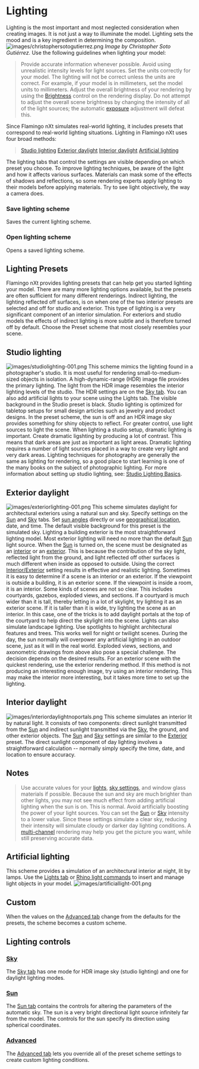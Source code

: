 ---
---


# Lighting
Lighting is the most important and most neglected consideration when creating images. It is not just a way to illuminate the model. Lighting sets the mood and is a key ingredient in determining the composition.
![images/christophersotogutierrez.png](images/christophersotogutierrez.png)
*Image by Christopher Soto Gutiérrez.*
Use the following guidelines when lighting your model:

>Provide accurate information whenever possible.
>Avoid using unrealistic intensity levels for light sources.
>Set the units correctly for your model. The lighting will not be correct unless the units are correct. For example, if your model is in millimeters, set the model units to millimeters.
>Adjust the overall brightness of your rendering by using the [Brightness](render-window.html#brightness) control on the rendering display. Do not attempt to adjust the overall scene brightness by changing the intensity of all of the light sources; the automatic [exposure](render-window.html#brightness) adjustment will defeat this.

Since Flamingo nXt simulates real-world lighting, it includes presets that correspond to real-world lighting situations. Lighting in Flamingo nXt uses four broad methods:

> [Studio lighting](lighting-tab.html#studio-lighting) 
> [Exterior daylight](lighting-tab.html#exterior-daylight) 
> [Interior daylight](lighting-tab.html#interior-daylight) 
> [Artificial lighting](lighting-tab.html#artificial-lighting) 

The lighting tabs that control the settings are visible depending on which preset you choose.
To improve lighting techniques, be aware of the light and how it affects various surfaces. Materials can mask some of the effects of shadows and reflections, so some rendering experts apply lighting to their models before applying materials. Try to see light objectively, the way a camera does.

### Save lighting scheme
Saves the current lighting scheme.

### Open lighting scheme
Opens a saved lighting scheme.

## Lighting Presets
Flamingo nXt provides lighting presets that can help get you started lighting your model. There are many more lighting options available, but the presets are often sufficient for many different renderings.
Indirect lighting, the lighting reflected off surfaces, is on when one of the two interior presets are selected and off for studio and exterior. This type of lighting is a very significant component of an interior simulation. For exteriors and studio models the effects of indirect lighting is more subtle and is therefore turned off by default.
Choose the Preset scheme that most closely resembles your scene.

## Studio lighting
![images/studiolighting-001.png](images/studiolighting-001.png)
This scheme mimics the lighting found in a photographer's studio. It is most useful for rendering small-to-medium-sized objects in isolation. A high-dynamic-range (HDR) image file provides the primary lighting. The light from the HDR image resembles the interior lighting levels of the studio. The HDR settings are on the [Sky tab](lighting-advanced-tab.html#sky). You can also add artificial lights to your scene using the Lights tab. The visible background in the Studio preset is black.
Studio lighting is optimized for tabletop setups for small design articles such as jewelry and product designs.
In the preset scheme, the sun is off and an HDR image sky provides something for shiny objects to reflect.
For greater control, use light sources to light the scene. When lighting a studio setup, dramatic lighting is important. Create dramatic ligshting by producing a lot of contrast. This means that dark areas are just as important as light areas. Dramatic lighting requires a number of light sources placed in a way to create very light and very dark areas.
Lighting techniques for photography are generally the same as lighting for rendering, so a good place to start learning is one of the many books on the subject of photographic lighting. For more information about setting up studio lighting, see: [Studio Lighting Basics](studio-lighting-basics.html).

## Exterior daylight
![images/exteriorlighting-001.png](images/exteriorlighting-001.png)
This scheme simulates daylight for architectural exteriors using a natural sun and sky.
Specify settings on the [Sun](sun-and-sky-tabs.html#sun) and [Sky](sun-and-sky-tabs.html#sky) tabs. Set [sun angles](sun-and-sky-tabs.html#set-azimuth-and-altitude) directly or use [geographical location](sun-and-sky-tabs.html#set-location-on-earth), date, and time. The default visible background for this preset is the simulated sky.
Lighting a building exterior is the most straightforward lighting model. Most exterior lighting will need no more than the default [Sun](sun-and-sky-tabs.html#sun) light source.
When the [Sun](sun-and-sky-tabs.html#sun) is turned on, the scene must be designated as an [interior](lighting-advanced-tab.html#interior) or an [exterior](lighting-advanced-tab.html#exterior). This is because the contribution of the sky light, reflected light from the ground, and light reflected off other surfaces is much different when inside as opposed to outside. Using the correct [Interior/Exterior](lighting-advanced-tab.html#indirect) setting results in effective and realistic lighting.
Sometimes it is easy to determine if a scene is an interior or an exterior. If the viewpoint is outside a building, it is an exterior scene. If the viewpoint is inside a room, it is an interior. Some kinds of scenes are not so clear. This includes courtyards, gazebos, exploded views, and sections. If a courtyard is much wider than it is tall, thereby letting in a lot of skylight, try lighting it as an exterior scene. If it is taller than it is wide, try lighting the scene as an interior. In this case, one of the tricks is to add daylight portals at the top of the courtyard to help direct the skylight into the scene.
Lights can also simulate landscape lighting. Use spotlights to highlight architectural features and trees. This works well for night or twilight scenes. During the day, the sun normally will overpower any artificial lighting in an outdoor scene, just as it will in the real world.
Exploded views, sections, and axonometric drawings from above also pose a special challenge. The decision depends on the desired results. For an exterior scene with the quickest rendering, use the exterior rendering method. If this method is not producing an interesting enough image, try using an interior rendering. This may make the interior more interesting, but it takes more time to set up the lighting.

## Interior daylight
![images/interiordaylightnoportals.png](images/interiordaylightnoportals.png)
This scheme simulates an interior lit by natural light. It consists of two components: direct sunlight transmitted from the [Sun](sun-and-sky-tabs.html#sun) and indirect sunlight transmitted via the [Sky](sun-and-sky-tabs.html#sky), the ground, and other exterior objects.
The [Sun](sun-and-sky-tabs.html#sun) and [Sky](sun-and-sky-tabs.html#sky) settings are similar to the [Exterior](lighting-tab.html#exterior-daylight) preset.
The direct sunlight component of day lighting involves a straightforward calculation -- normally simply specify the time, date, and location to ensure accuracy.

## Notes

>Use accurate values for your [lights](lights-tab.html), [sky settings](sun-and-sky-tabs.html#sky), and window glass materials if possible.
>Because the sun and sky are much brighter than other lights, you may not see much effect from adding artificial lighting when the sun is on. This is normal. Avoid artificially boosting the power of your light sources.
>You can set the [Sun](sun-and-sky-tabs.html#sun-intensity) or [Sky](sun-and-sky-tabs.html#sky-intensity) intensity to a lower value. Since these settings simulate a clear sky, reducing their intensity will simulate cloudy or darker day lighting conditions.
>A [multi-channel](lights-tab.html#channel) rendering may help you get the picture you want, while still preserving accurate data.

## Artificial lighting
This scheme provides a simulation of an architectural interior at night, lit by lamps. Use the [Lights tab](lights-tab.html) or [Rhino light commands](lights-tab.html#rhino-light-commands) to insert and manage light objects in your model.
![images/artificiallight-001.png](images/artificiallight-001.png)

## Custom
When the values on the [Advanced tab](lighting-advanced-tab.html) change from the defaults for the presets, the scheme becomes a custom scheme.

## Lighting controls

###  [Sky](sun-and-sky-tabs.html#sky) 
The [Sky tab](sun-and-sky-tabs.html#sky) has one mode for HDR image sky (studio lighting) and one for daylight lighting modes.

###  [Sun](sun-and-sky-tabs.html#sun) 
The [Sun tab](sun-and-sky-tabs.html#sun) contains the controls for altering the parameters of the automatic sky. The sun is a very bright directional light source infinitely far from the model. The controls for the sun specify its direction using spherical coordinates.

###  [Advanced](lighting-advanced-tab.html) 
The [Advanced tab](lighting-advanced-tab.html) lets you override all of the preset scheme settings to create custom lighting conditions.

